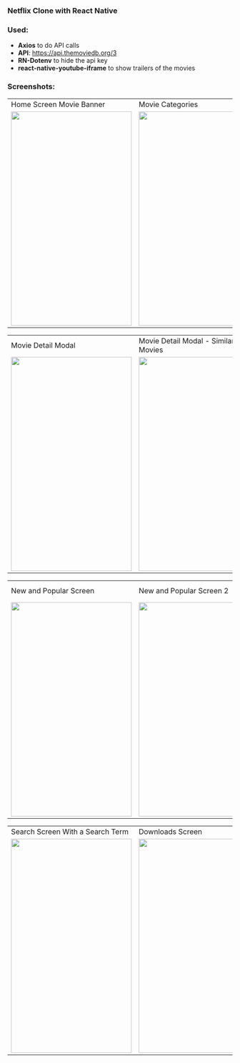 ### Netflix Clone with React Native

### Used:

- **Axios** to do API calls
- **API**: https://api.themoviedb.org/3
- **RN-Dotenv** to hide the api key
- **react-native-youtube-iframe** to show trailers of the movies

### Screenshots:

<table>
  <tr>
    <td>Home Screen Movie Banner</td>
     <td>Movie Categories</td>
     <td>Movie Categories - 2</td>
  </tr>
  
  <tr>
    <td><img src="screenshots/1.JPG" width=270 height=480></td>
    <td><img src="screenshots/2.JPG" width=270 height=480></td>
    <td><img src="screenshots/3.JPG" width=270 height=480></td>
  </tr>
 </table>

<table>
  <tr>
    <td>Movie Detail Modal</td>
     <td>Movie Detail Modal - Similar Movies</td>
     <td>Movie Detail Modal - Movie Trailer on Youtube</td>
  </tr>
  
  <tr>
    <td><img src="screenshots/4.JPG" width=270 height=480></td>
    <td><img src="screenshots/5.JPG" width=270 height=480></td>
    <td><img src="screenshots/6.JPG" width=270 height=480></td>
  </tr>
 </table>
 
 <table>
  <tr>
    <td>New and Popular Screen</td>
     <td>New and Popular Screen 2</td>
     <td>Search Screen without a Search Term</td>
  </tr>
  
  <tr>
    <td><img src="screenshots/7.JPG" width=270 height=480></td>
    <td><img src="screenshots/8.JPG" width=270 height=480></td>
    <td><img src="screenshots/9.JPG" width=270 height=480></td>
  </tr>
 </table>

 <table>
  <tr>
    <td>Search Screen With a Search Term</td>
     <td>Downloads Screen</td>
  </tr>
  
  <tr>
    <td><img src="screenshots/10.JPG" width=270 height=480></td>
    <td><img src="screenshots/11.JPG" width=270 height=480></td>
  </tr>
 </table>
